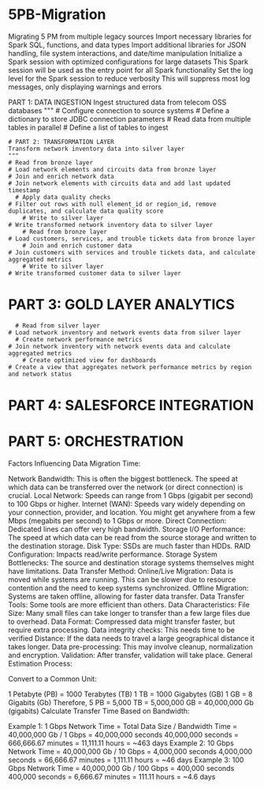 # 5PB-Migration
Migrating 5 PM from multiple legacy sources
Import necessary libraries for Spark SQL, functions, and data types
Import additional libraries for JSON handling, file system interactions, and date/time manipulation
Initialize a Spark session with optimized configurations for large datasets
This Spark session will be used as the entry point for all Spark functionality
Set the log level for the Spark session to reduce verbosity
This will suppress most log messages, only displaying warnings and errors

PART 1: DATA INGESTION
    Ingest structured data from telecom OSS databases
    """
    # Configure connection to source systems
    # Define a dictionary to store JDBC connection parameters
      # Read data from multiple tables in parallel
    # Define a list of tables to ingest

    # PART 2: TRANSFORMATION LAYER
    Transform network inventory data into silver layer
    """
    # Read from bronze layer
    # Load network elements and circuits data from bronze layer
    # Join and enrich network data
    # Join network elements with circuits data and add last updated timestamp
      # Apply data quality checks
    # Filter out rows with null element_id or region_id, remove duplicates, and calculate data quality score
        # Write to silver layer
    # Write transformed network inventory data to silver layer
        # Read from bronze layer
    # Load customers, services, and trouble tickets data from bronze layer
        # Join and enrich customer data
    # Join customers with services and trouble tickets data, and calculate aggregated metrics
        # Write to silver layer
    # Write transformed customer data to silver layer

  # PART 3: GOLD LAYER ANALYTICS
      # Read from silver layer
    # Load network inventory and network events data from silver layer
      # Create network performance metrics
    # Join network inventory with network events data and calculate aggregated metrics
        # Create optimized view for dashboards
    # Create a view that aggregates network performance metrics by region and network status

# PART 4: SALESFORCE INTEGRATION

# PART 5: ORCHESTRATION

Factors Influencing Data Migration Time:

Network Bandwidth: This is often the biggest bottleneck. The speed at which data can be transferred over the network (or direct connection) is crucial.
Local Network: Speeds can range from 1 Gbps (gigabit per second) to 100 Gbps or higher.
Internet (WAN): Speeds vary widely depending on your connection, provider, and location. You might get anywhere from a few Mbps (megabits per second) to 1 Gbps or more.
Direct Connection: Dedicated lines can offer very high bandwidth.
Storage I/O Performance: The speed at which data can be read from the source storage and written to the destination storage.
Disk Type: SSDs are much faster than HDDs.
RAID Configuration: Impacts read/write performance.
Storage System Bottlenecks: The source and destination storage systems themselves might have limitations.
Data Transfer Method:
Online/Live Migration: Data is moved while systems are running. This can be slower due to resource contention and the need to keep systems synchronized.
Offline Migration: Systems are taken offline, allowing for faster data transfer.
Data Transfer Tools: Some tools are more efficient than others.
Data Characteristics:
File Size: Many small files can take longer to transfer than a few large files due to overhead.
Data Format: Compressed data might transfer faster, but require extra processing.
Data integrity checks: This needs time to be verified
Distance: If the data needs to travel a large geographical distance it takes longer.
Data pre-processing: This may involve cleanup, normalization and encryption.
Validation: After transfer, validation will take place.
General Estimation Process:

Convert to a Common Unit:

1 Petabyte (PB) = 1000 Terabytes (TB)
1 TB = 1000 Gigabytes (GB)
1 GB = 8 Gigabits (Gb)
Therefore, 5 PB = 5,000 TB = 5,000,000 GB = 40,000,000 Gb (gigabits)
Calculate Transfer Time Based on Bandwidth:

Example 1: 1 Gbps Network
Time = Total Data Size / Bandwidth
Time = 40,000,000 Gb / 1 Gbps = 40,000,000 seconds
40,000,000 seconds = 666,666.67 minutes = 11,111.11 hours = ~463 days
Example 2: 10 Gbps Network
Time = 40,000,000 Gb / 10 Gbps = 4,000,000 seconds
4,000,000 seconds = 66,666.67 minutes = 1,111.11 hours = ~46 days
Example 3: 100 Gbps Network
Time = 40,000,000 Gb / 100 Gbps = 400,000 seconds
400,000 seconds = 6,666.67 minutes = 111.11 hours = ~4.6 days
